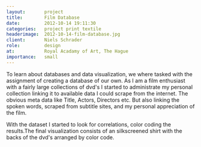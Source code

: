```yaml
---
layout:       project
title:        Film Database
date:         2012-10-14 19:11:30
categories:   project print textile
headerimage:  2012-10-14-film-database.jpg
client:       Niels Schrader
role:         design
at:           Royal Acadamy of Art, The Hague
importance:   small
---
```


To learn about databases and data visualization, we where tasked with the assignment of creating a database of our own. As I am a film enthusiast with a fairly large collections of dvd's I started to administrate my personal collection linking it to available data I could scrape from the internet. The obvious meta data like Title, Actors, Directors etc. But also linking the spoken words, scraped from subtitle sites, and my personal appreciation of the film.

With the dataset I started to look for correlations, color coding the results.The final visualization consists of an silkscreened shirt with the backs of the dvd's arranged by color code. 